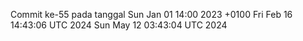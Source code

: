 Commit ke-55 pada tanggal Sun Jan 01 14:00 2023 +0100
Fri Feb 16 14:43:06 UTC 2024
Sun May 12 03:43:04 UTC 2024
